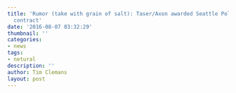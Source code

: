 ```yaml
---
title: 'Rumor (take with grain of salt): Taser/Axon awarded Seattle Police body camera
  contract'
date: '2016-08-07 03:32:29'
thumbnail: ''
categories:
- news
tags:
- netural
description: ''
author: Tim Clemans
layout: post
---
```

